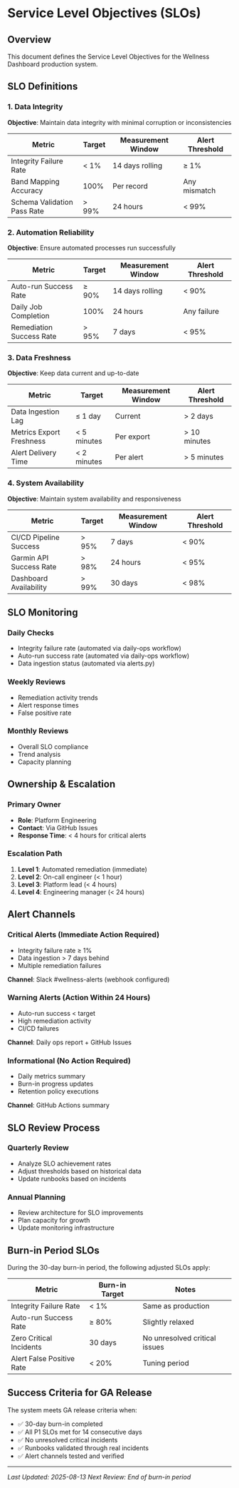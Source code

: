 # Service Level Objectives (SLOs)

## Overview

This document defines the Service Level Objectives for the Wellness Dashboard production system.

## SLO Definitions

### 1. Data Integrity
**Objective**: Maintain data integrity with minimal corruption or inconsistencies

| Metric | Target | Measurement Window | Alert Threshold |
|--------|--------|-------------------|-----------------|
| Integrity Failure Rate | < 1% | 14 days rolling | ≥ 1% |
| Band Mapping Accuracy | 100% | Per record | Any mismatch |
| Schema Validation Pass Rate | > 99% | 24 hours | < 99% |

### 2. Automation Reliability
**Objective**: Ensure automated processes run successfully

| Metric | Target | Measurement Window | Alert Threshold |
|--------|--------|-------------------|-----------------|
| Auto-run Success Rate | ≥ 90% | 14 days rolling | < 90% |
| Daily Job Completion | 100% | 24 hours | Any failure |
| Remediation Success Rate | > 95% | 7 days | < 95% |

### 3. Data Freshness
**Objective**: Keep data current and up-to-date

| Metric | Target | Measurement Window | Alert Threshold |
|--------|--------|-------------------|-----------------|
| Data Ingestion Lag | ≤ 1 day | Current | > 2 days |
| Metrics Export Freshness | < 5 minutes | Per export | > 10 minutes |
| Alert Delivery Time | < 2 minutes | Per alert | > 5 minutes |

### 4. System Availability
**Objective**: Maintain system availability and responsiveness

| Metric | Target | Measurement Window | Alert Threshold |
|--------|--------|-------------------|-----------------|
| CI/CD Pipeline Success | > 95% | 7 days | < 90% |
| Garmin API Success Rate | > 98% | 24 hours | < 95% |
| Dashboard Availability | > 99% | 30 days | < 98% |

## SLO Monitoring

### Daily Checks
- Integrity failure rate (automated via daily-ops workflow)
- Auto-run success rate (automated via daily-ops workflow)
- Data ingestion status (automated via alerts.py)

### Weekly Reviews
- Remediation activity trends
- Alert response times
- False positive rate

### Monthly Reviews
- Overall SLO compliance
- Trend analysis
- Capacity planning

## Ownership & Escalation

### Primary Owner
- **Role**: Platform Engineering
- **Contact**: Via GitHub Issues
- **Response Time**: < 4 hours for critical alerts

### Escalation Path
1. **Level 1**: Automated remediation (immediate)
2. **Level 2**: On-call engineer (< 1 hour)
3. **Level 3**: Platform lead (< 4 hours)
4. **Level 4**: Engineering manager (< 24 hours)

## Alert Channels

### Critical Alerts (Immediate Action Required)
- Integrity failure rate ≥ 1%
- Data ingestion > 7 days behind
- Multiple remediation failures

**Channel**: Slack #wellness-alerts (webhook configured)

### Warning Alerts (Action Within 24 Hours)
- Auto-run success < target
- High remediation activity
- CI/CD failures

**Channel**: Daily ops report + GitHub Issues

### Informational (No Action Required)
- Daily metrics summary
- Burn-in progress updates
- Retention policy executions

**Channel**: GitHub Actions summary

## SLO Review Process

### Quarterly Review
- Analyze SLO achievement rates
- Adjust thresholds based on historical data
- Update runbooks based on incidents

### Annual Planning
- Review architecture for SLO improvements
- Plan capacity for growth
- Update monitoring infrastructure

## Burn-in Period SLOs

During the 30-day burn-in period, the following adjusted SLOs apply:

| Metric | Burn-in Target | Notes |
|--------|---------------|-------|
| Integrity Failure Rate | < 1% | Same as production |
| Auto-run Success Rate | ≥ 80% | Slightly relaxed |
| Zero Critical Incidents | 30 days | No unresolved critical issues |
| Alert False Positive Rate | < 20% | Tuning period |

## Success Criteria for GA Release

The system meets GA release criteria when:
- ✅ 30-day burn-in completed
- ✅ All P1 SLOs met for 14 consecutive days
- ✅ No unresolved critical incidents
- ✅ Runbooks validated through real incidents
- ✅ Alert channels tested and verified

---

*Last Updated: 2025-08-13*
*Next Review: End of burn-in period*